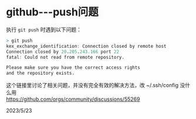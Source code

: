# github---push问题

执行 `git push` 时遇到以下问题：  
```r
> git push
kex_exchange_identification: Connection closed by remote host
Connection closed by 20.205.243.166 port 22
fatal: Could not read from remote repository.

Please make sure you have the correct access rights
and the repository exists.
```

这个链接里讨论了相关问题，并没有完全有效的解决方法，改 ~/.ssh/config 没什么用  
https://github.com/orgs/community/discussions/55269  


2023/5/23  
